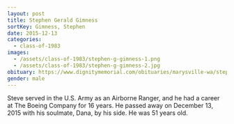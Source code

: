 ```yaml
---
layout: post
title: Stephen Gerald Gimness
sortKey: Gimness, Stephen
date: 2015-12-13
categories:
  - class-of-1983
images:
  - /assets/class-of-1983/stephen-g-gimness-1.png
  - /assets/class-of-1983/stephen-g-gimness-2.jpg
obituary: https://www.dignitymemorial.com/obituaries/marysville-wa/stephen-gimness-6715426
gender: male
---
```


Steve served in the U.S. Army as an Airborne Ranger, and he had a career at The Boeing Company for 16 years. He passed away on December 13, 2015 with his soulmate, Dana, by his side. He was 51 years old.
